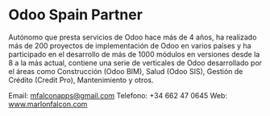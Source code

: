 # Odoo Spain Partner
Autónomo que presta servicios de Odoo hace más de 4 años, ha realizado más de 200 proyectos de implementación de Odoo en varios países y ha participado en el desarrollo de más de 1000 módulos en versiones desde la 8 a la más actual, contiene una serie de verticales de Odoo desarrollado por el áreas como Construcción (Odoo BIM), Salud (Odoo SIS), Gestión de Crédito (Credit Pro), Mantenimiento y otros.

Email: mfalconapps@gmail.com
Telefono: +34 662 47 0645
Web: www.marlonfalcon.com


